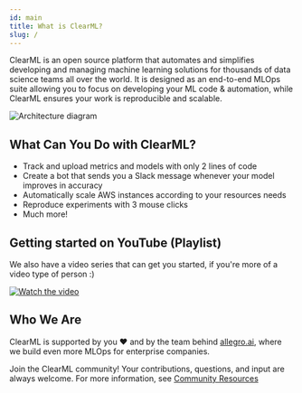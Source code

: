 ```yaml
---
id: main
title: What is ClearML?
slug: /
---
```


ClearML is an open source platform that automates and simplifies developing and managing machine learning solutions
 for thousands of data science teams all over the world.
It is designed as an end-to-end MLOps suite allowing you to focus on developing your ML code & automation,
while ClearML ensures your work is reproducible and scalable.

![Architecture diagram](../img/clearml_architecture.png)

## What Can You Do with ClearML?

- Track and upload metrics and models with only 2 lines of code
- Create a bot that sends you a Slack message whenever your model improves in accuracy
- Automatically scale AWS instances according to your resources needs
- Reproduce experiments with 3 mouse clicks
- Much more!

## Getting started on YouTube (Playlist)

We also have a video series that can get you started, if you're more of a video type of person :)

[![Watch the video](https://img.youtube.com/vi/s3k9ntmQmD4/hqdefault.jpg)](https://www.youtube.com/watch?v=s3k9ntmQmD4&list=PLMdIlCuMqSTnoC45ME5_JnsJX0zWqDdlO&index=1)

## Who We Are
ClearML is supported by you :heart: and by the team behind [allegro.ai](https://www.allegro.ai), where we build even more MLOps for enterprise companies.

Join the ClearML community! Your contributions, questions, and input are always welcome. For more information, see [Community Resources](../community.md)  